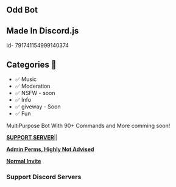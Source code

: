 ## Odd Bot
## Made In Discord.js
Id- 791741154999140374
## Categories 📑


- ✅ Music
- ✅ Moderation
- ✅ NSFW - soon 
- ✅ Info
- ✅ giveway - Soon
- ✅ Fun

MultiPurpose Bot With 90+ Commands and More comming soon! 

**[SUPPORT SERVER](https://dsc.gg/kmdevs)**||

**[Admin Perms, Highly Not Advised](https://discord.com/oauth2/authorize?client_id=801908661470494751&permissions=8&scope=bot)**


**[Normal Invite](https://discord.com/oauth2/authorize?client_id=801908661470494751&permissions=469167958&scope=bot)**
### Support Discord Servers

<br><br>
</div>


